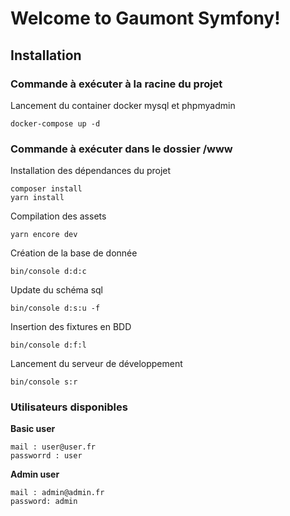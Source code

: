 # Welcome to Gaumont Symfony!
## Installation 
### Commande à exécuter à la racine du projet 
Lancement du container docker mysql et phpmyadmin



    docker-compose up -d

### Commande à exécuter dans le dossier /www
Installation des dépendances du projet

    composer install
    yarn install
Compilation des assets

    yarn encore dev

 Création de la base de donnée

    bin/console d:d:c
Update du schéma sql 

    bin/console d:s:u -f
Insertion des fixtures en BDD

    bin/console d:f:l
Lancement du serveur de développement

    bin/console s:r

### Utilisateurs disponibles
**Basic user** 

    mail : user@user.fr
    passworrd : user

 **Admin user**
 

    mail : admin@admin.fr
    password: admin
